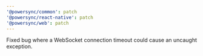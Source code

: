 ```yaml
---
'@powersync/common': patch
'@powersync/react-native': patch
'@powersync/web': patch
---
```


Fixed bug where a WebSocket connection timeout could cause an uncaught exception.
